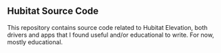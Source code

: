 ## Hubitat Source Code

This repository contains source code related to Hubitat Elevation, both drivers and apps that I found useful and/or educational to write. For now, mostly educational.


